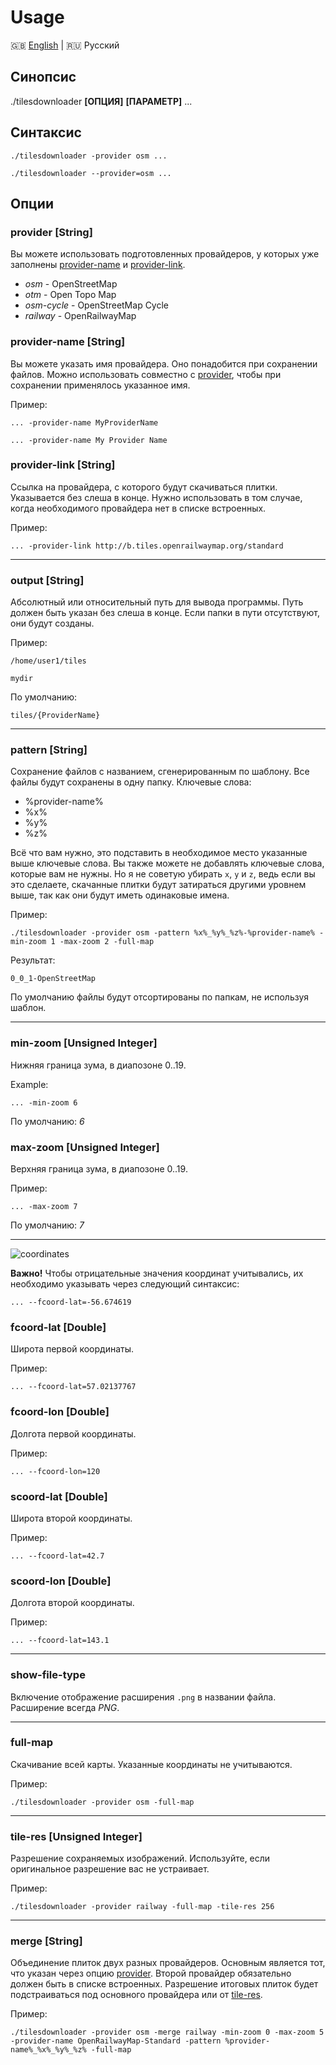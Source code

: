 # Usage

🇬🇧 [English](./USAGE.md) | 🇷🇺 Русский 

## Синопсис
./tilesdownloader **[ОПЦИЯ]** **[ПАРАМЕТР]** ...

## Синтаксис

```
./tilesdownloader -provider osm ...
```
```
./tilesdownloader --provider=osm ...
```

## Опции

### provider [String]

Вы можете использовать подготовленных провайдеров, у которых уже заполнены [provider-name](#provider-name) и [provider-link](#provider-link). 

* *osm* - OpenStreetMap
* *otm* - Open Topo Map
* *osm-cycle* - OpenStreetMap Cycle
* *railway* - OpenRailwayMap


### provider-name [String]

Вы можете указать имя провайдера. Оно понадобится при сохранении файлов. Можно использовать совместно с [provider](#provider-[string]), чтобы при сохранении применялось указанное имя.

Пример:
```
... -provider-name MyProviderName
```
```
... -provider-name My Provider Name
```


### provider-link [String]

Ссылка на провайдера, с которого будут скачиваться плитки. Указывается без слеша в конце. Нужно использовать в том случае, когда необходимого провайдера нет в списке встроенных.

Пример:
```
... -provider-link http://b.tiles.openrailwaymap.org/standard
```

****

### output [String] 

Абсолютный или относительный путь для вывода программы. Путь должен быть указан без слеша в конце. Если папки в пути отсутствуют, они будут созданы.

Пример:
```
/home/user1/tiles
```
```
mydir
```

По умолчанию:
```
tiles/{ProviderName}
```

****

### pattern [String]

Сохранение файлов с названием, сгенерированным по шаблону. Все файлы будут сохранены в одну папку. Ключевые слова:

- %provider-name%
- %x%
- %y%
- %z%

Всё что вам нужно, это подставить в необходимое место указанные выше ключевые слова. Вы также можете не добавлять ключевые слова, которые вам не нужны. Но я не советую убирать `x`, `y` и `z`, ведь если вы это сделаете, скачанные плитки будут затираться другими уровнем выше, так как они будут иметь одинаковые имена.

Пример:
```
./tilesdownloader -provider osm -pattern %x%_%y%_%z%-%provider-name% -min-zoom 1 -max-zoom 2 -full-map
```

Результат:
```
0_0_1-OpenStreetMap
```

По умолчанию файлы будут отсортированы по папкам, не используя шаблон.

****

### min-zoom [Unsigned Integer]

Нижняя граница зума, в диапозоне 0..19.

Example:
```
... -min-zoom 6
```

По умолчанию: *6*

### max-zoom [Unsigned Integer]

Верхняя граница зума, в диапозоне 0..19.

Пример:
```
... -max-zoom 7
```

По умолчанию: *7*

****
![coordinates](./media/coordinates.png)


**Важно!** Чтобы отрицательные значения координат учитывались, их необходимо указывать через следующий синтаксис:
```
... --fcoord-lat=-56.674619
```

### fсoord-lat [Double]

Широта первой координаты.

Пример:
```
... --fсoord-lat=57.02137767
```


### fсoord-lon [Double]

Долгота первой координаты.

Пример:
```
... --fсoord-lon=120
```


### sсoord-lat [Double]

Широта второй координаты.

Пример:
```
... --fсoord-lat=42.7
```

### sсoord-lon [Double]

Долгота второй координаты.

Пример:
```
... --fсoord-lat=143.1
```

****

### show-file-type

Включение отображение расширения ```.png``` в названии файла. Расширение всегда *PNG*.

****

### full-map

Скачивание всей карты. Указанные координаты не учитываются.

Пример:
```
./tilesdownloader -provider osm -full-map
```

****

### tile-res [Unsigned Integer]

Разрешение сохраняемых изображений. Используйте, если оригинальное разрешение вас не устраивает.

Пример:
```
./tilesdownloader -provider railway -full-map -tile-res 256
```

****

### merge [String]

Объединение плиток двух разных провайдеров. Основным является тот, что указан через опцию [provider](#provider-[string]). Второй провайдер обязательно должен быть в списке встроенных. Разрешение итоговых плиток будет подстраиваться под основного провайдера или от [tile-res](#tile-res).

Пример:
```
./tilesdownloader -provider osm -merge railway -min-zoom 0 -max-zoom 5 -provider-name OpenRailwayMap-Standard -pattern %provider-name%_%x%_%y%_%z% -full-map
```